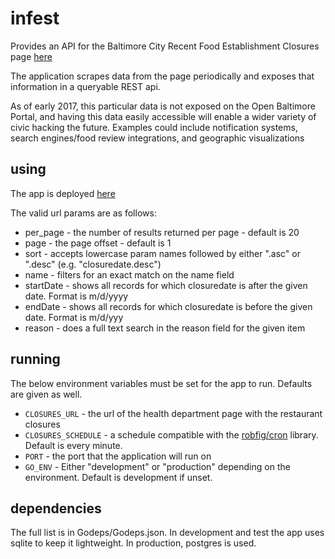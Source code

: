 # infest

Provides an API for the Baltimore City Recent Food Establishment Closures page
[here](http://health.baltimorecity.gov/environmental-health/recent-food-establishment-closures)

The application scrapes data from the page periodically and exposes that information in a queryable REST api.

As of early 2017, this particular data is not exposed on the Open Baltimore Portal, and having this data easily accessible
will enable a wider variety of civic hacking the future. Examples could include notification systems, search engines/food review
integrations, and geographic visualizations

## using

The app is deployed [here](https://balto-restaurant-closures.herokuapp.com/)

The valid url params are as follows:

* per_page - the number of results returned per page - default is 20
* page - the page offset - default is 1
* sort - accepts lowercase param names followed by either ".asc" or ".desc" (e.g. "closuredate.desc")
* name - filters for an exact match on the name field
* startDate - shows all records for which closuredate is after the given date. Format is m/d/yyyy
* endDate - shows all records for which closuredate is before the given date. Format is m/d/yyy
* reason - does a full text search in the reason field for the given item

## running

The below environment variables must be set for the app to run. Defaults are given as well.

* `CLOSURES_URL` - the url of the health department page with the restaurant closures
* `CLOSURES_SCHEDULE` - a schedule compatible with the [robfig/cron](https://github.com/robfig/cron) library. Default is every minute.
* `PORT` - the port that the application will run on
* `GO_ENV` - Either "development" or "production" depending on the environment. Default is development if unset.

## dependencies

The full list is in Godeps/Godeps.json. In development and test the app uses sqlite to keep it lightweight. In production, postgres is used.
